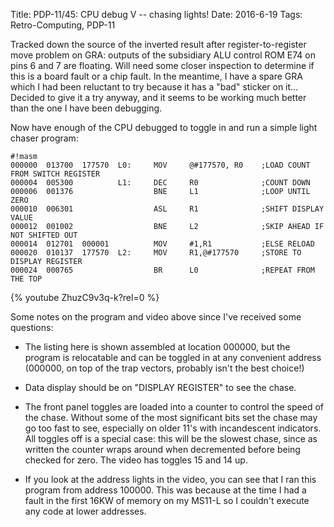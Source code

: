 Title: PDP-11/45: CPU debug V -- chasing lights!
Date: 2016-6-19
Tags: Retro-Computing, PDP-11

Tracked down the source of the inverted result after register-to-register move problem on GRA: outputs of the
subsidiary ALU control ROM E74 on pins 6 and 7 are floating.  Will need some closer inspection to determine if this
is a board fault or a chip fault.  In the meantime, I have a spare GRA which I had been reluctant to try because it
has a "bad" sticker on it...  Decided to give it a try anyway, and it seems to be working much better than the one I
have been debugging.

Now have enough of the CPU debugged to toggle in and run a simple light chaser program:

    #!masm
    000000  013700  177570  L0:     MOV     @#177570, R0    ;LOAD COUNT FROM SWITCH REGISTER
    000004  005300          L1:     DEC     R0              ;COUNT DOWN
    000006  001376                  BNE     L1              ;LOOP UNTIL ZERO
    000010  006301                  ASL     R1              ;SHIFT DISPLAY VALUE
    000012  001002                  BNE     L2              ;SKIP AHEAD IF NOT SHIFTED OUT
    000014  012701  000001          MOV     #1,R1           ;ELSE RELOAD
    000020  010137  177570  L2:     MOV     R1,@#177570     ;STORE TO DISPLAY REGISTER
    000024  000765                  BR      L0              ;REPEAT FROM THE TOP

{% youtube ZhuzC9v3q-k?rel=0 %}

Some notes on the program and video above since I've received some questions:

- The listing here is shown assembled at location 000000, but the program is relocatable and can be toggled in at any
convenient address (000000, on top of the trap vectors, probably isn't the best choice!)

- Data display should be on "DISPLAY REGISTER" to see the chase.

- The front panel toggles are loaded into a counter to control the speed of the chase.  Without some of the most
significant bits set the chase may go too fast to see, especially on older 11's with incandescent indicators.  All
toggles off is a special case: this will be the slowest chase, since as written the counter wraps around when
decremented before being checked for zero.  The video has toggles 15 and 14 up.

- If you look at the address lights in the video, you can see that I ran this program from address 100000.  This was
because at the time I had a fault in the first 16KW of memory on my MS11-L so I couldn't execute any code at lower
addresses.
